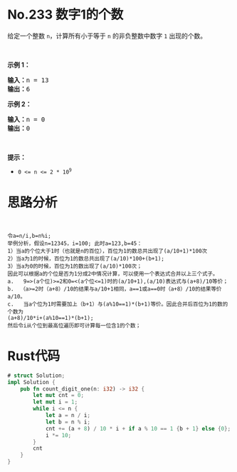 # No.233 数字1的个数
<p>给定一个整数 <code>n</code>，计算所有小于等于 <code>n</code> 的非负整数中数字 <code>1</code> 出现的个数。</p>

<p>&nbsp;</p>

<p><strong>示例 1：</strong></p>

<pre><strong>输入：</strong>n = 13
<strong>输出：</strong>6
</pre>

<p><strong>示例 2：</strong></p>

<pre><strong>输入：</strong>n = 0
<strong>输出：</strong>0
</pre>

<p>&nbsp;</p>

<p><strong>提示：</strong></p>

<ul>
	<li><code>0 &lt;= n &lt;= 2 * 10<sup>9</sup></code></li>
</ul>

# 思路分析
```text


令a=n/i,b=n%i;
举例分析，假设n=12345，i=100; 此时a=123,b=45：
1）当a的个位大于1时（也就是n的百位），百位为1的数总共出现了(a/10+1)*100次
2）当a为1的时候，百位为1的数总共出现了(a/10)*100+(b+1);
3）当a为0的时候，百位为1的数出现了(a/10)*100次；
因此可以根据a的个位是否为1分成2中情况计算，可以使用一个表达式合并以上三个式子。
a.   9=>(a个位)>=2和0=<(a个位<=1)时的(a/10+1),(a/10)表达式与(a+8)/10等价；
b.  （a>=2时（a+8）/10的结果与a/10+1相同，a==1或a==0时（a+8）/10的结果等价a/10。
c.   当a个位为1时需要加上（b+1）与(a%10==1)*(b+1)等价。因此合并后百位为1的数的个数为
(a+8)/10*i+(a%10==1)*(b+1);
然后令i从个位到最高位遍历即可计算每一位含1的个数；
```
# Rust代码
```rust
# struct Solution;
impl Solution {
    pub fn count_digit_one(n: i32) -> i32 {
        let mut cnt = 0;
        let mut i = 1;
        while i <= n {
            let a = n / i;
            let b = n % i;
            cnt += (a + 8) / 10 * i + if a % 10 == 1 {b + 1} else {0};
            i *= 10;
        }
        cnt
    }
}
```
